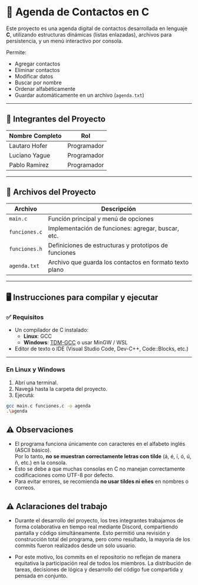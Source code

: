 # 📒 Agenda de Contactos en C

Este proyecto es una agenda digital de contactos desarrollada en lenguaje **C**, utilizando estructuras dinámicas (listas enlazadas), archivos para persistencia, y un menú interactivo por consola.

Permite:

- Agregar contactos
- Eliminar contactos
- Modificar datos
- Buscar por nombre
- Ordenar alfabéticamente
- Guardar automáticamente en un archivo (`agenda.txt`)

---

## 👥 Integrantes del Proyecto

| Nombre Completo     | Rol                      |
|---------------------|--------------------------|
| Lautaro Hofer       | Programador |
| Luciano Yague       | Programador |
| Pablo Ramírez       | Programador |

---

## 🧩 Archivos del Proyecto

| Archivo         | Descripción                                                |
|----------------|------------------------------------------------------------|
| `main.c`        | Función principal y menú de opciones                      |
| `funciones.c`   | Implementación de funciones: agregar, buscar, etc.        |
| `funciones.h`   | Definiciones de estructuras y prototipos de funciones     |
| `agenda.txt`    | Archivo que guarda los contactos en formato texto plano   |

---

## 🖥️ Instrucciones para compilar y ejecutar

### ✅ Requisitos

- Un compilador de C instalado:
  - **Linux**: GCC
  - **Windows**: [TDM-GCC](https://jmeubank.github.io/tdm-gcc/) o usar MinGW / WSL
- Editor de texto o IDE (Visual Studio Code, Dev-C++, Code::Blocks, etc.)

---

### En Linux y Windows

1. Abrí una terminal.
2. Navegá hasta la carpeta del proyecto.
3. Ejecutá:

```bash
gcc main.c funciones.c -o agenda
.\agenda
```

## ⚠️ Observaciones

- El programa funciona únicamente con caracteres en el alfabeto inglés (ASCII básico).  
  Por lo tanto, **no se muestran correctamente letras con tilde** (á, é, í, ó, ú, ñ, etc.) en la consola.
- Esto se debe a que muchas consolas en C no manejan correctamente codificaciones como UTF-8 por defecto.
- Para evitar errores, se recomienda **no usar tildes ni eñes** en nombres o correos.

## ⚠️ Aclaraciones del trabajo
- Durante el desarrollo del proyecto, los tres integrantes trabajamos de forma colaborativa en tiempo real mediante Discord, compartiendo pantalla y código simultáneamente. Esto permitió una revisión y construcción total del programa, pero como resultado, la mayoría de los commits fueron realizados desde un solo usuario.

- Por este motivo, los commits en el repositorio no reflejan de manera equitativa la participación real de todos los miembros. La distribución de tareas, decisiones de lógica y desarrollo del código fue compartida y pensada en conjunto.